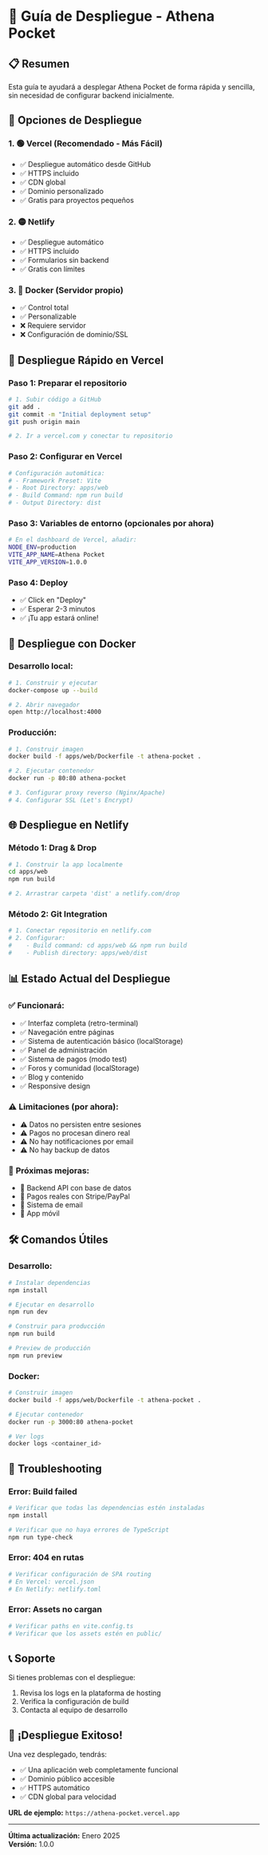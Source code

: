 # 🚀 Guía de Despliegue - Athena Pocket

## 📋 Resumen

Esta guía te ayudará a desplegar Athena Pocket de forma rápida y sencilla, sin necesidad de configurar backend inicialmente.

## 🎯 **Opciones de Despliegue**

### **1. 🟢 Vercel (Recomendado - Más Fácil)**
- ✅ Despliegue automático desde GitHub
- ✅ HTTPS incluido
- ✅ CDN global
- ✅ Dominio personalizado
- ✅ Gratis para proyectos pequeños

### **2. 🟡 Netlify**
- ✅ Despliegue automático
- ✅ HTTPS incluido
- ✅ Formularios sin backend
- ✅ Gratis con límites

### **3. 🔵 Docker (Servidor propio)**
- ✅ Control total
- ✅ Personalizable
- ❌ Requiere servidor
- ❌ Configuración de dominio/SSL

## 🚀 **Despliegue Rápido en Vercel**

### **Paso 1: Preparar el repositorio**
```bash
# 1. Subir código a GitHub
git add .
git commit -m "Initial deployment setup"
git push origin main

# 2. Ir a vercel.com y conectar tu repositorio
```

### **Paso 2: Configurar en Vercel**
```bash
# Configuración automática:
# - Framework Preset: Vite
# - Root Directory: apps/web
# - Build Command: npm run build
# - Output Directory: dist
```

### **Paso 3: Variables de entorno (opcionales por ahora)**
```bash
# En el dashboard de Vercel, añadir:
NODE_ENV=production
VITE_APP_NAME=Athena Pocket
VITE_APP_VERSION=1.0.0
```

### **Paso 4: Deploy**
- ✅ Click en "Deploy"
- ✅ Esperar 2-3 minutos
- ✅ ¡Tu app estará online!

## 🐳 **Despliegue con Docker**

### **Desarrollo local:**
```bash
# 1. Construir y ejecutar
docker-compose up --build

# 2. Abrir navegador
open http://localhost:4000
```

### **Producción:**
```bash
# 1. Construir imagen
docker build -f apps/web/Dockerfile -t athena-pocket .

# 2. Ejecutar contenedor
docker run -p 80:80 athena-pocket

# 3. Configurar proxy reverso (Nginx/Apache)
# 4. Configurar SSL (Let's Encrypt)
```

## 🌐 **Despliegue en Netlify**

### **Método 1: Drag & Drop**
```bash
# 1. Construir la app localmente
cd apps/web
npm run build

# 2. Arrastrar carpeta 'dist' a netlify.com/drop
```

### **Método 2: Git Integration**
```bash
# 1. Conectar repositorio en netlify.com
# 2. Configurar:
#    - Build command: cd apps/web && npm run build
#    - Publish directory: apps/web/dist
```

## 📊 **Estado Actual del Despliegue**

### ✅ **Funcionará:**
- ✅ Interfaz completa (retro-terminal)
- ✅ Navegación entre páginas
- ✅ Sistema de autenticación básico (localStorage)
- ✅ Panel de administración
- ✅ Sistema de pagos (modo test)
- ✅ Foros y comunidad (localStorage)
- ✅ Blog y contenido
- ✅ Responsive design

### ⚠️ **Limitaciones (por ahora):**
- ⚠️ Datos no persisten entre sesiones
- ⚠️ Pagos no procesan dinero real
- ⚠️ No hay notificaciones por email
- ⚠️ No hay backup de datos

### 🔄 **Próximas mejoras:**
- 🔄 Backend API con base de datos
- 🔄 Pagos reales con Stripe/PayPal
- 🔄 Sistema de email
- 🔄 App móvil

## 🛠️ **Comandos Útiles**

### **Desarrollo:**
```bash
# Instalar dependencias
npm install

# Ejecutar en desarrollo
npm run dev

# Construir para producción
npm run build

# Preview de producción
npm run preview
```

### **Docker:**
```bash
# Construir imagen
docker build -f apps/web/Dockerfile -t athena-pocket .

# Ejecutar contenedor
docker run -p 3000:80 athena-pocket

# Ver logs
docker logs <container_id>
```

## 🔧 **Troubleshooting**

### **Error: Build failed**
```bash
# Verificar que todas las dependencias estén instaladas
npm install

# Verificar que no haya errores de TypeScript
npm run type-check
```

### **Error: 404 en rutas**
```bash
# Verificar configuración de SPA routing
# En Vercel: vercel.json
# En Netlify: netlify.toml
```

### **Error: Assets no cargan**
```bash
# Verificar paths en vite.config.ts
# Verificar que los assets estén en public/
```

## 📞 **Soporte**

Si tienes problemas con el despliegue:
1. Revisa los logs en la plataforma de hosting
2. Verifica la configuración de build
3. Contacta al equipo de desarrollo

## 🎉 **¡Despliegue Exitoso!**

Una vez desplegado, tendrás:
- ✅ Una aplicación web completamente funcional
- ✅ Dominio público accesible
- ✅ HTTPS automático
- ✅ CDN global para velocidad

**URL de ejemplo:** `https://athena-pocket.vercel.app`

---

**Última actualización:** Enero 2025  
**Versión:** 1.0.0

